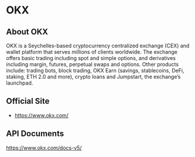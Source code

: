 # OKX

## About OKX

OKX is a Seychelles-based cryptocurrency centralized exchange (CEX) and wallet platform that serves millions of clients worldwide. The exchange offers basic trading including spot and simple options, and derivatives including margin, futures, perpetual swaps and options. Other products include: trading bots, block trading, OKX Earn (savings, stablecoins, DeFi, staking, ETH 2.0 and more), crypto loans and Jumpstart, the exchange’s launchpad.

## Official Site

- https://www.okx.com/

## API Documents

https://www.okx.com/docs-v5/